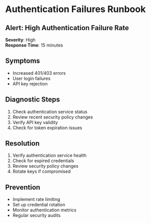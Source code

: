 # Authentication Failures Runbook

## Alert: High Authentication Failure Rate

**Severity**: High  
**Response Time**: 15 minutes

## Symptoms

- Increased 401/403 errors
- User login failures
- API key rejection

## Diagnostic Steps

1. Check authentication service status
2. Review recent security policy changes
3. Verify API key validity
4. Check for token expiration issues

## Resolution

1. Verify authentication service health
2. Check for expired credentials
3. Review security policy changes
4. Rotate keys if compromised

## Prevention

- Implement rate limiting
- Set up credential rotation
- Monitor authentication metrics
- Regular security audits
